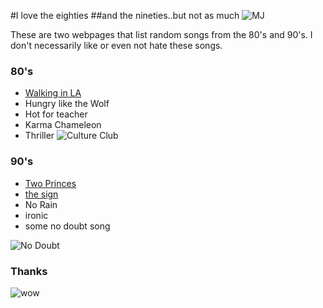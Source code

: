 #I love the eighties
##and the nineties..but not as much
![MJ](http://images6.fanpop.com/image/photos/34100000/-Thriller-michael-jackson-34119696-837-1200.jpg)

These are two webpages that list random songs from the 80's and 90's. I don't necessarily like or even not hate these songs.

### 80's

- [Walking in LA](http://www.cuccurullo.tv/mp/mpl-index.html)
- Hungry like the Wolf
- Hot for teacher
- Karma Chameleon
- Thriller
![Culture Club](http://upload.wikimedia.org/wikipedia/sr/8/81/Culture_Club.jpg)
### 90's

- [Two Princes](https://www.facebook.com/spindoctorsband)
- [the sign](https://www.facebook.com/aceofbase)
-  No Rain
-  ironic
-  some no doubt song


![No Doubt](http://images.fanpop.com/images/image_uploads/No-Doubt-no-doubt-288992_1500_1173.jpg)
### Thanks
![wow](https://38.media.tumblr.com/tumblr_lxxa1zTJOP1qdlh1io1_400.gif)
